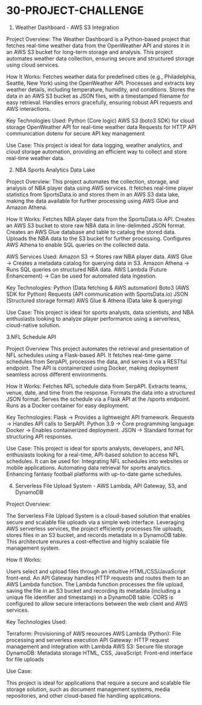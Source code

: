 # 30-PROJECT-CHALLENGE
 1. Weather Dashboard - AWS S3 Integration

Project Overview:
The Weather Dashboard is a Python-based project that fetches real-time weather data from the OpenWeather API and stores it in an AWS S3 bucket for long-term storage and analysis. This project automates weather data collection, ensuring secure and structured storage using cloud services.

How It Works:
Fetches weather data for predefined cities (e.g., Philadelphia, Seattle, New York) using the OpenWeather API.
Processes and extracts key weather details, including temperature, humidity, and conditions.
Stores the data in an AWS S3 bucket as JSON files, with a timestamped filename for easy retrieval.
Handles errors gracefully, ensuring robust API requests and AWS interactions.

Key Technologies Used:
Python (Core logic)
AWS S3 (boto3 SDK) for cloud storage
OpenWeather API for real-time weather data
Requests for HTTP API communication
dotenv for secure API key management

Use Case:
This project is ideal for data logging, weather analytics, and cloud storage automation, providing an efficient way to collect and store real-time weather data.



 2. NBA Sports Analytics Data Lake

Project Overview:
This project automates the collection, storage, and analysis of NBA player data using AWS services. It fetches real-time player statistics from SportsData.io and stores them in an AWS S3 data lake, making the data available for further processing using AWS Glue and Amazon Athena.

How It Works:
Fetches NBA player data from the SportsData.io API.
Creates an AWS S3 bucket to store raw NBA data in line-delimited JSON format.
Creates an AWS Glue database and table to catalog the stored data.
Uploads the NBA data to the S3 bucket for further processing.
Configures AWS Athena to enable SQL queries on the collected data.

AWS Services Used:
Amazon S3 → Stores raw NBA player data.
AWS Glue → Creates a metadata catalog for querying data in S3.
Amazon Athena → Runs SQL queries on structured NBA data.
AWS Lambda (Future Enhancement) → Can be used for automated data ingestion.

Key Technologies:
Python (Data fetching & AWS automation)
Boto3 (AWS SDK for Python)
Requests (API communication with SportsData.io)
JSON (Structured storage format)
AWS Glue & Athena (Data lake & querying)

Use Case:
This project is ideal for sports analysts, data scientists, and NBA enthusiasts looking to analyze player performance using a serverless, cloud-native solution. 

 3.NFL Schedule API
 
Project Overview
This project automates the retrieval and presentation of NFL schedules using a Flask-based API. It fetches real-time game schedules from SerpAPI, processes the data, and serves it via a RESTful endpoint. The API is containerized using Docker, making deployment seamless across different environments.

How It Works:
Fetches NFL schedule data from SerpAPI.
Extracts teams, venue, date, and time from the response.
Formats the data into a structured JSON format.
Serves the schedule via a Flask API at the /sports endpoint.
Runs as a Docker container for easy deployment.

Key Technologies:
Flask → Provides a lightweight API framework.
Requests → Handles API calls to SerpAPI.
Python 3.9 → Core programming language.
Docker → Enables containerized deployment.
JSON → Standard format for structuring API responses.

Use Case:
This project is ideal for sports analysts, developers, and NFL enthusiasts looking for a real-time, API-based solution to access NFL schedules. It can be used for:
Integrating NFL schedules into websites or mobile applications.
Automating data retrieval for sports analytics.
Enhancing fantasy football platforms with up-to-date game schedules.

4. Serverless File Upload System - AWS Lambda, API Gateway, S3, and DynamoDB

Project Overview:

The Serverless File Upload System is a cloud-based solution that enables secure and scalable file uploads via a simple web interface. Leveraging AWS serverless services, the project efficiently processes file uploads, stores files in an S3 bucket, and records metadata in a DynamoDB table. This architecture ensures a cost-effective and highly scalable file management system.

How It Works:

Users select and upload files through an intuitive HTML/CSS/JavaScript front-end.
An API Gateway handles HTTP requests and routes them to an AWS Lambda function.
The Lambda function processes the file upload, saving the file in an S3 bucket and recording its metadata (including a unique file identifier and timestamp) in a DynamoDB table.
CORS is configured to allow secure interactions between the web client and AWS services.

Key Technologies Used:

Terraform: Provisioning of AWS resources
AWS Lambda (Python): File processing and serverless execution
API Gateway: HTTP request management and integration with Lambda
AWS S3: Secure file storage
DynamoDB: Metadata storage
HTML, CSS, JavaScript: Front-end interface for file uploads

Use Case:

This project is ideal for applications that require a secure and scalable file storage solution, such as document management systems, media repositories, and other cloud-based file handling applications.